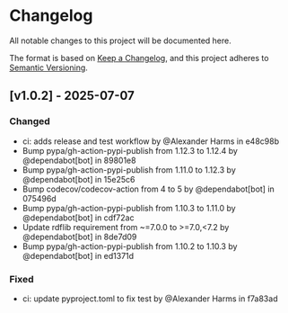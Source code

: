 # Changelog

All notable changes to this project will be documented here.

The format is based on [Keep a Changelog](https://keepachangelog.com/en/1.1.0/), and this project adheres to [Semantic Versioning](https://semver.org/spec/v2.0.0.html).


## [v1.0.2] - 2025-07-07

### Changed
- ci: adds release and test workflow by @Alexander Harms in e48c98b
- Bump pypa/gh-action-pypi-publish from 1.12.3 to 1.12.4 by @dependabot[bot] in 89801e8
- Bump pypa/gh-action-pypi-publish from 1.11.0 to 1.12.3 by @dependabot[bot] in 15e25c6
- Bump codecov/codecov-action from 4 to 5 by @dependabot[bot] in 075496d
- Bump pypa/gh-action-pypi-publish from 1.10.3 to 1.11.0 by @dependabot[bot] in cdf72ac
- Update rdflib requirement from ~=7.0.0 to >=7.0,<7.2 by @dependabot[bot] in 8de7d09
- Bump pypa/gh-action-pypi-publish from 1.10.2 to 1.10.3 by @dependabot[bot] in ed1371d


### Fixed
- ci: update pyproject.toml to fix test by @Alexander Harms in f7a83ad


